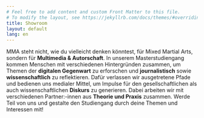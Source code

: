 ```yaml
---
# Feel free to add content and custom Front Matter to this file.
# To modify the layout, see https://jekyllrb.com/docs/themes/#overriding-theme-defaults
title: Showroom
layout: default
lang: en
---
```


MMA steht nicht, wie du vielleicht denken könntest, für Mixed Martial Arts, sondern für **Multimedia & Autorschaft**. In unserem Masterstudiengang kommen Menschen mit verschiedenen Hintergründen zusammen, um Themen der **digitalen Gegenwart** zu erforschen und **journalistisch** sowie **wissenschaftlich** zu reflektieren. Dafür verlassen wir ausgetretene Pfade und bedienen uns medialer Mittel, um Impulse für den gesellschaftlichen als auch wissenschaftlichen **Diskurs** zu generieren. Dabei arbeiten wir mit verschiedenen Partner:-innen aus **Theorie und Praxis** zusammen. Werde Teil von uns und gestalte den Studiengang durch deine Themen und Interessen mit!